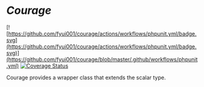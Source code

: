 # *Courage*
[![https://github.com/fyui001/courage/actions/workflows/phpunit.yml/badge.svg](https://github.com/fyui001/courage/actions/workflows/phpunit.yml/badge.svg)](https://github.com/fyui001/courage/blob/master/.github/workflows/phpunit.yml)
[![Coverage Status](https://coveralls.io/repos/github/fyui001/courage/badge.svg?branch=master)](https://coveralls.io/github/fyui001/courage?branch=master)

Courage provides a wrapper class that extends the scalar type.

